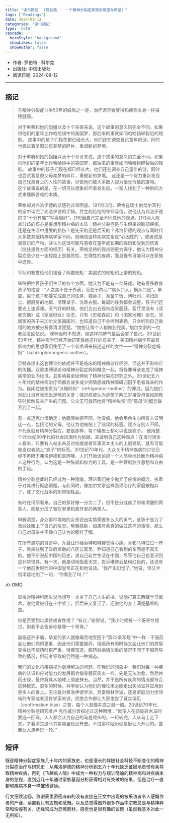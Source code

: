 ```yaml
---
title: "读书摘记｜《隐谷路 ： 一个精神分裂症家族的绝望与希望》"
tags: ["Readings"]
date: 2024-09-12
categories: '读书摘记'
type: 'note'
cascade:
  heroStyle: "background"
  showLikes: false
  showAuthor: false
---
```


- 作者: 罗伯特 · 科尔克
- 出版社: 中信出版社
- 阅读日期: 2024-09-12


---
## 摘记

> 与精神分裂症斗争50年的结局之一是，治疗迟早会变得和疾病本身一样摧残健康。

> 对于琳赛和她的姐姐以及十个哥哥来说，这个故事的意义则完全不同。如果将他们的童年比作哈哈镜中的美国梦，那后来的事就如同哈哈镜碎裂后的残影。  故事中的孩子们现在都已经长大，他们还在调查自己童年的谜，同时也尝试着复原父母美梦的碎片，重塑新的梦境。

> 对于琳赛和她的姐姐以及十个哥哥来说，这个故事的意义则完全不同。如果将他们的童年比作哈哈镜中的美国梦，那后来的事就如同哈哈镜碎裂后的残影。  故事中的孩子们现在都已经长大，他们还在调查自己童年的谜，同时也尝试着复原父母美梦的碎片，重塑新的梦境。  这还是一个努力重新发现自己兄弟身上的人性的故事，尽管他们被大多数人视为毫无价值的废物。  这个故事说的是，在一切可以想象的坏事发生后，一家人找到了一种新的方式来理解苦难的本质。

> 荣格却对弗洛伊德的话感到非常困惑。1911年3月，荣格在瑞士伯戈尔茨利的家中读完了弗洛伊德的手稿，并立刻给他的导师写信，说他认为弗洛伊德的书“十分有趣”“写得很好”，[16]但自己完全不同意他的观点。[17]两人观点分歧的核心是妄想型精神病的本质：精神分裂症是与生俱来的脑部疾病，还是在生活中遭受的损伤？是先天的还是后天的？弗洛伊德的观点与同时代大多数其他精神病学家不同，他确信这种疾病完全是“心因性的”，或者说是潜意识的产物，并认为这很可能与患者在童年成长期的经历和受到的伤害（往往是性方面的经历）有关。荣格坚持的观点则更为保守，他认为精神分裂症至少在一定程度上是器质性、生理性的疾病，而且很有可能可以在家族中遗传。

> 军队和教堂给他们准备了两套规矩：美国式的规矩和上帝的规矩。

> 咪咪把控着孩子们生活的各个方面，她认为不能有一丝马虎。她有很多教育孩子的格言：“人之美不在于外表，而在于内心”“病从口入，祸从口出”。早晨，每个孩子都要完成自己的任务，铺桌子、准备午饭、烤吐司、清扫灰尘、擦厨房的地板、清理桌子、洗晾衣服。每周的任务都会调整。孩子们还要去上速读课。天气好的时候，他们会出去观鸟或采蘑菇。客厅里没有《读者文摘》或《家庭妇女》杂志，只有《史密森尼》和《国家地理》杂志。邻居家的孩子来加尔文家画画时，也知道自己不会听到表扬，只会听到自己做错的地方被分析得清清楚楚。“她想让每个人都做到完美。”加尔文家的一位老朋友回忆说。  咪咪当时不知道，她这样的脾气最后会害了自己。20世纪50年代，精神病学已经开始研究像她这样的母亲了。美国精神病学界最有影响力的思想家们使用了一个新术语来描述这样的女性——“精神分裂症妈妈”（schizophrenogenic mother）。

> 贝特森提出这套理论的依据并不是临床的精神病诊疗经验，但这并不影响它的传播。双重束缚理论和精神分裂症妈妈概念一起，将怪罪母亲变成了精神病学的业内标准，其影响甚至延伸到了精神分裂症研究之外。20世纪五六十年代的精神病治疗师都会或多或少把情感或精神障碍归因于患者母亲的作为。自闭症被指责为“冰箱妈妈”（refrigerator mother）的罪过，因为她们对幼儿没有表现出足够的关爱；强迫症被认为是孩子两三岁接受母亲如厕教导时抵触母亲产生的问题。公众无可救药地将“精神失常”同“恶母”的概念联系到了一起。

> 有一点迈克尔很确定：他跟唐纳德不同。他没疯。他会用余生向所有人证明这一点，包括他的父母。他认为他被贴上了错误的标签。观点与别人不同，不代表就有精神分裂症。要是那样，每个嬉皮士都可以说是疯子。  他用整个20世纪60年代的社会风潮作为依据，来证明自己这种观点：在当时很多人看来，只要有人站出来反对权威或者军事资本主义的上层建筑，就有可能被当权者贴上“疯子”的标签。20世纪70年代，大众关于精神疾病的讨论已经不再限于弗洛伊德和氯丙嗪，人们开始谈论把一个人简单地诊断为精神病人这种行为，认为这是一种陈规和权力的工具，是一种管制独立思想和自由的手段。

> 精神分裂症此时已经成为一种隐喻。理论家们完全抛弃了疾病的概念，执着于对其进行彻底颠覆。与此同时，像加尔文家这样亟须治疗的家庭被抛弃了，成了文化战争的附带牺牲品。

> 有时在玛丽看来，自己的家好像一分为二了，但不是分成疯了的和清醒的两类人，而是分成了留在家里和离开家的两类人。

> 琳赛清楚，身处那种境地的女孩说出实情需要多么大的勇气，这等于是为了救妹妹赌上了自己的名誉。琳赛感到，如果母亲真的做过这样的事情，那么自己对母亲并不像自己认为的那样了解。

> 在所有患病的哥哥中，乔最让玛格丽特和琳赛觉得心痛。乔和马特住过一阵子，后来住到了政府资助的八区公寓里。乔知道自己看到的东西是不真实的。他不断说起中国的历史，说自己前世生活在中国，尽管他自己也意识到这非常怪异。有一次，他激动地指着天空，告诉琳赛云是粉红色的，还说有一个他前世时代的中国皇帝正在和他说话。“我产生幻觉了，”他说，但又半信半疑地加了一句，“你看到了吗？”

✍️ OMG

> 彼得对精神科医生说他想写一本关于自己人生的书，说他打算去西藏学习武术，说他曾被钉在十字架上，但后来又复活了，还说他的身上满是基督的血。

> 你是否受到过虐待或者性侵？  “有过，”彼得说，“我小时候被一个哥哥性侵过，但我不会告诉你是哪一个哥哥。”

> 面临这种矛盾，挚爱的家人就像痛苦地受困于“第22条军规”中一样：不服药会让他们病得更重，因此他们需要服药，但服药有的时候又会让他们的病情变得比不服药时更严重。琳赛知道，服药后病情加重的情况不同于不服药导致的情况，但前者导致的仍然是一种病态。

> 我们的文化将疾病视为亟待解决的问题。在我们的想象中，我们对每一种疾病的认识和应对能力的发展都会像脊髓灰质炎一样，先是无法治愈，然后神药出现，最终将其从地球上彻底抹去。当然，并不是所有疾病的情况都符合这种模式。更多的时候，科学家认为他们的理论未必能走出实验室并应用到更多人的身上。无论是对弗洛伊德学派、克雷佩林学派，还是家庭动力学领域的专家或者遗传学家来说，拒绝合作都让大家饱尝了证实偏见（confirmation bias）之苦，每个人就像井底之蛙一般。20世纪70年代，精神分裂症研究者卢·克伦威尔曾描述过这种困境：“就像人在骑旋转木马时要选一匹马。人人都会认为自己的马是领头的。一轮转完，人从马上走下来，才看清楚这马其实哪里也没有去。不过那种经历倒是挺让人开心的。甚至让人想再玩一轮。”

## 短评

既是精神分裂症家族几十年内的家族史，也是漫长的伴随社会科技不断变化的精神分裂症治疗与研究史：从弗洛伊德的精神分析到五六十年代缺乏证据地责怪母亲导致精神疾病，再到《飞越疯人院》中成为一种权力与规训隐喻的精神病和对疾病本身的忽视，直到近几十年通过家族基因分析获得相对有突破的结果，但是治疗一直都和疾病本身一样摧残健康。

行文细致流畅，致谢表里密密麻麻的没有直接在正文中出现的被采访者令人感慨作者的严谨，读罢我只有震撼和感慨。以及总觉得国外很多作品中宗教总是与精神异常和性侵有关，还经常成为恐怖题材，感觉也是很有趣的议题（虽然我基本对此一无所知）。
